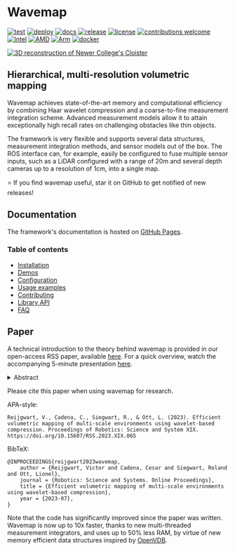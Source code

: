 # Wavemap
<div>
<a href="https://github.com/ethz-asl/wavemap/actions/workflows/ci.yml"><img src="https://img.shields.io/github/actions/workflow/status/ethz-asl/wavemap/ci.yml?label=test&logo=githubactions&logoColor=white" alt="test"/></a>
<a href="https://github.com/ethz-asl/wavemap/actions/workflows/cd.yml"><img src="https://img.shields.io/github/actions/workflow/status/ethz-asl/wavemap/cd.yml?label=deploy&logo=githubactions&logoColor=white" alt="deploy"/></a>
<a href="https://ethz-asl.github.io/wavemap/"><img src="https://img.shields.io/badge/docs-online-brightgreen?logo=sphinx" alt="docs"/></a>
<a href="https://github.com/ethz-asl/wavemap/releases"><img src="https://img.shields.io/github/v/tag/ethz-asl/wavemap?label=release&logo=github" alt="release"/></a>
<a href="https://github.com/ethz-asl/wavemap/blob/main/LICENSE"><img src="https://img.shields.io/badge/license-BSD%203-blue?logo=bsd" alt="license"/></a>
<a href="https://ethz-asl.github.io/wavemap/pages/contributing.html"><img src="https://img.shields.io/badge/contributions-welcome-brightgreen" alt="contributions welcome"/></a>
</div>
<div>
<a href="https://ethz-asl.github.io/wavemap/pages/installation.html"><img src="https://img.shields.io/badge/Intel-0071C5?logo=intel" alt="Intel"/></a>
<a href="https://ethz-asl.github.io/wavemap/pages/installation.html"><img src="https://img.shields.io/badge/AMD-ED1C24?logo=amd" alt="AMD"/></a>
<a href="https://ethz-asl.github.io/wavemap/pages/installation.html"><img src="https://img.shields.io/badge/Arm-0091BD?logo=arm&logoColor=white" alt="Arm"/></a>
<a href="https://github.com/ethz-asl/wavemap/pkgs/container/wavemap"><img src="https://img.shields.io/badge/Docker-2496ED?logo=docker&logoColor=black" alt="docker"/></a>
</div>

[![3D reconstruction of Newer College's Cloister](https://github.com/ethz-asl/wavemap/assets/6238939/e432d4ea-440d-4e9d-adf9-af3ae3b09a10)](https://www.youtube.com/live/ftQhK75Ri1E?si=9txTYyJ78wQuhyN-&t=733)

## Hierarchical, multi-resolution volumetric mapping

Wavemap achieves state-of-the-art memory and computational efficiency by combining Haar wavelet compression and a coarse-to-fine measurement integration scheme. Advanced measurement models allow it to attain exceptionally high recall rates on challenging obstacles like thin objects.

The framework is very flexible and supports several data structures, measurement integration methods, and sensor models out of the box. The ROS interface can, for example, easily be configured to fuse multiple sensor inputs, such as a LiDAR configured with a range of 20m and several depth cameras up to a resolution of 1cm, into a single map.

⭐ If you find wavemap useful, star it on GitHub to get notified of new releases!

## Documentation
The framework's documentation is hosted on [GitHub Pages](https://ethz-asl.github.io/wavemap/).

### Table of contents
* [Installation](https://ethz-asl.github.io/wavemap/pages/installation.html)
* [Demos](https://ethz-asl.github.io/wavemap/pages/demos.html)
* [Configuration](https://ethz-asl.github.io/wavemap/pages/configuration.html)
* [Usage examples](https://ethz-asl.github.io/wavemap/pages/usage_examples.html)
* [Contributing](https://ethz-asl.github.io/wavemap/pages/contributing.html)
* [Library API](https://ethz-asl.github.io/wavemap/api/library_root.html)
* [FAQ](https://ethz-asl.github.io/wavemap/pages/faq.html)

## Paper
A technical introduction to the theory behind wavemap is provided in our open-access RSS paper, available [here](https://www.roboticsproceedings.org/rss19/p065.pdf). For a quick overview, watch the accompanying 5-minute presentation [here](https://www.youtube.com/live/ftQhK75Ri1E?si=9txTYyJ78wQuhyN-&t=733).

<details>
<summary>Abstract</summary>
<br>
Volumetric maps are widely used in robotics due to their desirable properties in applications such as path planning, exploration, and manipulation. Constant advances in mapping technologies are needed to keep up with the improvements in sensor technology, generating increasingly vast amounts of precise measurements. Handling this data in a computationally and memory-efficient manner is paramount to representing the environment at the desired scales and resolutions. In this work, we express the desirable properties of a volumetric mapping framework through the lens of multi-resolution analysis. This shows that wavelets are a natural foundation for hierarchical and multi-resolution volumetric mapping. Based on this insight we design an efficient mapping system that uses wavelet decomposition. The efficiency of the system enables the use of uncertainty-aware sensor models, improving the quality of the maps. Experiments on both synthetic and real-world data provide mapping accuracy and runtime performance comparisons with state-of-the-art methods on both RGB-D and 3D LiDAR data. The framework is open-sourced to allow the robotics community at large to explore this approach.
</details>

Please cite this paper when using wavemap for research.

APA-style:
```
Reijgwart, V., Cadena, C., Siegwart, R., & Ott, L. (2023). Efficient volumetric mapping of multi-scale environments using wavelet-based compression. Proceedings of Robotics: Science and System XIX. https://doi.org/10.15607/RSS.2023.XIX.065
```

BibTeX:
```
@INPROCEEDINGS{reijgwart2023wavemap,
    author = {Reijgwart, Victor and Cadena, Cesar and Siegwart, Roland and Ott, Lionel},
    journal = {Robotics: Science and Systems. Online Proceedings},
    title = {Efficient volumetric mapping of multi-scale environments using wavelet-based compression},
    year = {2023-07},
}
```

Note that the code has significantly improved since the paper was written. Wavemap is now up to 10x faster, thanks to new multi-threaded measurement integrators, and uses up to 50% less RAM, by virtue of new memory efficient data structures inspired by [OpenVDB](https://github.com/AcademySoftwareFoundation/openvdb).
